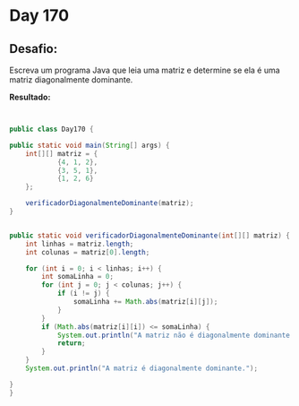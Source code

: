 # Day 170

## Desafio:

Escreva um programa Java que leia uma matriz e determine se ela é uma matriz diagonalmente dominante.	

**Resultado:**

```java


public class Day170 {

public static void main(String[] args) {
    int[][] matriz = {
            {4, 1, 2},
            {3, 5, 1},
            {1, 2, 6}
    };

    verificadorDiagonalmenteDominante(matriz);
}


public static void verificadorDiagonalmenteDominante(int[][] matriz) {
    int linhas = matriz.length;
    int colunas = matriz[0].length;

    for (int i = 0; i < linhas; i++) {
        int somaLinha = 0;
        for (int j = 0; j < colunas; j++) {
            if (i != j) {
                somaLinha += Math.abs(matriz[i][j]);
            }
        }
        if (Math.abs(matriz[i][i]) <= somaLinha) {
            System.out.println("A matriz não é diagonalmente dominante.");
            return;
        }
    }
    System.out.println("A matriz é diagonalmente dominante.");

}
}
